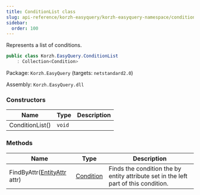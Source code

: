 ```yaml
---
title: ConditionList class
slug: api-reference/korzh-easyquery/korzh-easyquery-namespace/conditionlist-class
sidebar:
  order: 100
---
```


Represents a list of conditions.
```csharp
public class Korzh.EasyQuery.ConditionList
    : Collection<Condition>

```
Package: `Korzh.EasyQuery` (targets: `netstandard2.0`)

Assembly: `Korzh.EasyQuery.dll`

### Constructors

| Name | Type | Description | 
| --- | --- | --- | 
| ConditionList() | `void` |  | 


### Methods

| Name | Type | Description | 
| --- | --- | --- | 
| FindByAttr([EntityAttr](///easyquery/docs/api-reference/korzh-easyquery/korzh-easyquery-namespace/entityattr-class) attr) | [Condition](///easyquery/docs/api-reference/korzh-easyquery/korzh-easyquery-namespace/condition-class) | Finds the condition the by entity attribute set in the left part of this condition. |
